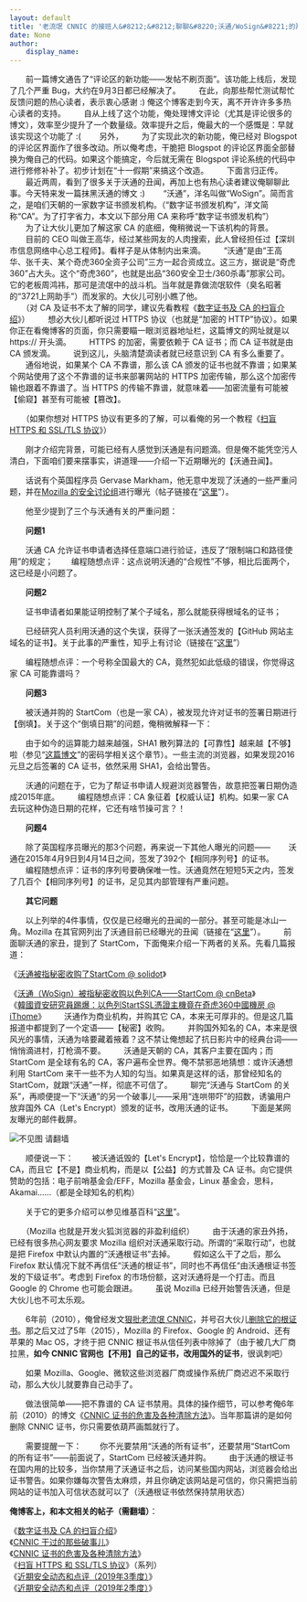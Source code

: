 ```yaml
---
layout: default
title: '老流氓 CNNIC 的接班人&#8212;&#8212;聊聊&#8220;沃通/WoSign&#8221;的那些破事儿'
date: None
author:
    display_name: 
---
```


　　前一篇博文通告了“评论区的新功能——发帖不刷页面”。该功能上线后，发现了几个严重 Bug，大约在9月3日都已经解决了。 　　在此，向那些帮忙测试帮忙反馈问题的热心读者，表示衷心感谢 :) 俺这个博客走到今天，离不开许许多多热心读者的支持。 　　自从上线了这个功能，俺处理博文评论（尤其是评论很多的博文），效率至少提升了一个数量级。效率提升之后，俺最大的一个感慨是：早就该实现这个功能了 :( 　　另外， 　　为了实现此次的新功能，俺已经对 Blogspot 的评论区界面作了很多改动。所以俺考虑，干脆把 Blogspot 的评论区界面全部替换为俺自己的代码。如果这个能搞定，今后就无需在 Blogspot 评论系统的代码中进行修修补补了。初步计划在“十一假期”来搞这个改造。 　　下面言归正传。 　　最近两周，看到了很多关于沃通的丑闻，再加上也有热心读者建议俺聊聊此事。今天特来发一篇抹黑沃通的博文 :) 　　“沃通”，洋名叫做“WoSign”。简而言之，是咱们天朝的一家数字证书颁发机构。（“数字证书颁发机构”，洋文简称“CA”。为了打字省力，本文以下部分用 CA 来称呼“数字证书颁发机构”） 　　为了让大伙儿更加了解这家 CA 的底细，俺稍微说一下该机构的背景。 　　目前的 CEO 叫做王高华，经过某些网友的人肉搜索，此人曾经担任过【深圳市信息网络中心总工程师】。看样子是从体制内出来滴。 　　“沃通”是由“王高华、张千夫、某个奇虎360全资子公司”三方一起合资成立。这三方，据说是“奇虎360”占大头。这个“奇虎360”，也就是出品“360安全卫士/360杀毒”那家公司。它的老板周鸿祎，那可是流氓中的战斗机。当年就是靠做流氓软件（臭名昭著的“3721上网助手”）而发家的。大伙儿可别小瞧了他。  
　　（对 CA 及证书不太了解的同学，建议先看教程《[数字证书及 CA 的扫盲介绍](https://program-think.blogspot.com/2010/02/introduce-digital-certificate-and-ca.html)》） 　　想必大伙儿都听说过 HTTPS 协议（也就是“加密的 HTTP”协议）。如果你正在看俺博客的页面，你只需要瞄一眼浏览器地址栏，这篇博文的网址就是以 https:// 开头滴。 　　HTTPS 的加密，需要依赖于 CA 证书；而 CA 证书就是由 CA 颁发滴。 　　说到这儿，头脑清楚滴读者就已经意识到 CA 有多么重要了。 　　通俗地说，如果某个 CA 不靠谱，那么该 CA 颁发的证书也就不靠谱；如果某个网站使用了这个不靠谱的证书来部署网站的 HTTPS 加密传输，那么这个加密传输也跟着不靠谱了。当 HTTPS 的传输不靠谱，就意味着——加密流量有可能被【偷窥】甚至有可能被【篡改】。

　　（如果你想对 HTTPS 协议有更多的了解，可以看俺的另一个教程《[扫盲 HTTPS 和 SSL/TLS 协议](https://program-think.blogspot.com/2014/11/https-ssl-tls-0.html)》）

　　刚才介绍完背景，可能已经有人感觉到沃通是有问题滴。但是俺不能凭空污人清白，下面咱们要来摆事实，讲道理——介绍一下近期曝光的【沃通丑闻】。

　　话说有个英国程序员 Gervase Markham，他无意中发现了沃通的一些严重问题，并在[Mozilla 的安全讨论组](https://groups.google.com/forum/#!forum/mozilla.dev.security.policy)进行曝光（帖子链接在“[这里](https://groups.google.com/forum/#!msg/mozilla.dev.security.policy/k9PBmyLCi8I/mKSMaz9eCgAJ)”）。

　　他至少提到了三个与沃通有关的严重问题：

　　**问题1**

　　沃通 CA 允许证书申请者选择任意端口进行验证，违反了“限制端口和路径使用”的规定； 　　编程随想点评：这点说明沃通的“合规性”不够，相比后面两个，这已经是小问题了。

　　**问题2**

　　证书申请者如果能证明控制了某个子域名，那么就能获得根域名的证书；

　　已经研究人员利用沃通的这个失误，获得了一张沃通签发的【GitHub 网站主域名的证书】。关于此事的严重性，知乎上有讨论（链接在“[这里](https://www.zhihu.com/question/50298017)”）

　　编程随想点评：一个号称全国最大的 CA，竟然犯如此低级的错误，你觉得这家 CA 可能靠谱吗？

　　**问题3**

　　被沃通并购的 StartCom（也是一家 CA），被发现允许对证书的签署日期进行【倒填】。关于这个“倒填日期”的问题，俺稍微解释一下：

　　由于如今的运算能力越来越强，SHA1 散列算法的【可靠性】越来越【不够】啦（参见“[这篇博文](https://program-think.blogspot.com/2019/07/Security-News.html)”的密码学相关这个章节）。一些主流的浏览器，如果发现2016元旦之后签署的 CA 证书，依然采用 SHA1，会给出警告。

　　沃通的问题在于，它为了帮证书申请人规避浏览器警告，故意把签署日期伪造成2015年底。 　　编程随想点评：CA 象征着【权威认证】机构。如果一家 CA 去玩这种伪造日期的花样，它还有啥节操可言？！

　　**问题4**

　　除了英国程序员曝光的那3个问题，再来说一下其他人曝光的问题—— 　　沃通在2015年4月9日到4月14日之间，签发了392个【相同序列号】的证书。 　　编程随想点评：证书的序列号要确保唯一性。沃通竟然在短短5天之内，签发了几百个【相同序列号】的证书，足见其内部管理有严重问题。

　　**其它问题**

  
　　以上列举的4件事情，仅仅是已经曝光的丑闻的一部分。甚至可能是冰山一角。Mozilla 在其官网列出了沃通目前已经曝光的丑闻（链接在“[这里](https://wiki.mozilla.org/CA:WoSign_Issues)”）。 　　前面聊沃通的家丑，提到了 StartCom，下面俺来介绍一下两者的关系。先看几篇报道：

《[沃通被指秘密收购了StartCom @ solidot](https://www.solidot.org/story?sid=49555)》

  
《[沃通（WoSign）被指秘密收购以色列CA——StartCom @ cnBeta](https://www.cnbeta.com/articles/535661.htm)》  
《[韓國資安研究員踢爆：以色列StartSSL憑證主機竟在奇虎360中國機房 @ iThome](https://www.ithome.com.tw/news/103939)》 　　沃通作为商业机构，并购其它 CA，本来无可厚非的。但是这几篇报道中都提到了一个定语——【秘密】收购。 　　并购国外知名的 CA，本来是很风光的事情，沃通为啥要藏着掖着？这不禁让俺想起了抗日影片中的经典台词——悄悄滴进村，打枪滴不要。 　　沃通是天朝的 CA，其客户主要在国内；而 StartCom 是全球有名的 CA，客户遍布全世界。俺不禁邪恶地猜想：或许沃通想利用 StartCom 来干一些不为人知的勾当。如果真是这样的话，那曾经知名的 StartCom，就跟“沃通”一样，彻底不可信了。 　　聊完“沃通与 StartCom 的关系”，再顺便提一下“沃通”的另一个破事儿——采用“连哄带吓”的招数，诱骗用户放弃国外 CA（Let's Encrypt）颁发的证书，改用沃通的证书。 　　下面是某网友曝光的邮件截屏。

![不见图 请翻墙](https://lh4.googleusercontent.com/lI0CnNEsyoUiI_GbjWTDQwU79uuqjE1RxlYM2T9MXz2KVSuwJwm9mSCwAoP2wcYI7j53zWiniMmUeQ_wNZ44BAY2Jj3chmmZb50ccP00i5_6Bd6eF4bSj_c3v6nDxyUU-SV7FT8ARl4)

　　顺便说一下： 　　被沃通诋毁的【Let's Encrypt】，恰恰是一个比较靠谱的 CA，而且它【不是】商业机构，而是以【公益】的方式普及 CA 证书。向它提供赞助的包括：电子前哨基金会/EFF，Mozilla 基金会，Linux 基金会，思科，Akamai......（都是全球知名的机构）

　　关于它的更多介绍可以参见维基百科“[这里](https://zh.wikipedia.org/wiki/Let%27s_Encrypt)”。

　　（Mozilla 也就是开发火狐浏览器的非盈利组织） 　　由于沃通的家丑外扬，已经有很多热心网友要求 Mozilla 组织对沃通采取行动。所谓的“采取行动”，也就是把 Firefox 中默认内置的“沃通根证书”去掉。 　　假如这么干了之后，那么 Firefox 默认情况下就不再信任“沃通的根证书”，同时也不再信任“由沃通根证书签发的下级证书”。考虑到 Firefox 的市场份额，这对沃通将是一个打击。而且 Google 的 Chrome 也可能会跟进。 　　虽说 Mozilla 已经开始警告沃通，但是大伙儿也不可太乐观。

　　6年前（2010），俺曾经发文[狠批老流氓 CNNIC](https://program-think.blogspot.com/2010/02/about-cnnic.html)，并号召大伙儿[删除它的根证书](https://program-think.blogspot.com/2010/02/remove-cnnic-cert.html)。那之后又过了5年（2015），Mozilla 的 Firefox、Google 的 Android、还有苹果的 Mac OS，才终于把 CNNIC 根证书从信任列表中除掉了（由于被几大厂商拉黑，**如今 CNNIC 官网也【不用】自己的证书，改用国外的证书**，很讽刺吧）

　　如果 Mozilla、Google、微软这些浏览器厂商或操作系统厂商迟迟不采取行动，那么大伙儿就要靠自己动手了。

　　做法很简单——把不靠谱的 CA 证书禁用。具体的操作细节，可以参考俺6年前（2010）的博文《[CNNIC 证书的危害及各种清除方法](https://program-think.blogspot.com/2010/02/remove-cnnic-cert.html)》。当年那篇讲的是如何删除 CNNIC 证书，你只需要依葫芦画瓢就行了。

　　需要提醒一下： 　　你不光要禁用“沃通的所有证书”，还要禁用“StartCom 的所有证书”——前面说了，StartCom 已经被沃通并购。 　　由于沃通的根证书在国内用的比较多，当你禁用了沃通证书之后，访问某些国内网站，浏览器会给出证书警告。如果你嫌每次警告太麻烦，并且你确定该网站是可信的，你只需把当前网站的证书加入可信状态就可以了（沃通根证书依然保持禁用状态）

**俺博客上，和本文相关的帖子（需翻墙）**：

  
《[数字证书及 CA 的扫盲介绍](https://program-think.blogspot.com/2010/02/introduce-digital-certificate-and-ca.html)》  
《[CNNIC 干过的那些破事儿](https://program-think.blogspot.com/2010/02/about-cnnic.html)》  
《[CNNIC 证书的危害及各种清除方法](https://program-think.blogspot.com/2010/02/remove-cnnic-cert.html)》  
《[扫盲 HTTPS 和 SSL/TLS 协议](https://program-think.blogspot.com/2014/11/https-ssl-tls-0.html)》（系列）  
《[近期安全动态和点评（2019年3季度）](https://program-think.blogspot.com/2019/09/Security-News.html)》  
《[近期安全动态和点评（2019年2季度）](https://program-think.blogspot.com/2019/07/Security-News.html)》

